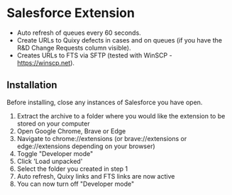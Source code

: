 # Salesforce Extension

- Auto refresh of queues every 60 seconds.
- Create URLs to Quixy defects in cases and on queues (if you have the R&D Change Requests column visible).  
- Creates URLs to FTS via SFTP (tested with WinSCP - https://winscp.net).  

## Installation
Before installing, close any instances of Salesforce you have open.  

1. Extract the archive to a folder where you would like the extension to be stored on your computer  
2. Open Google Chrome, Brave or Edge  
3. Navigate to chrome://extensions (or brave://extensions or edge://extensions depending on your browser) 
4. Toggle "Developer mode"  
5. Click 'Load unpacked'  
6. Select the folder you created in step 1  
7. Auto refresh, Quixy links and FTS links are now active
8. You can now turn off "Developer mode"  